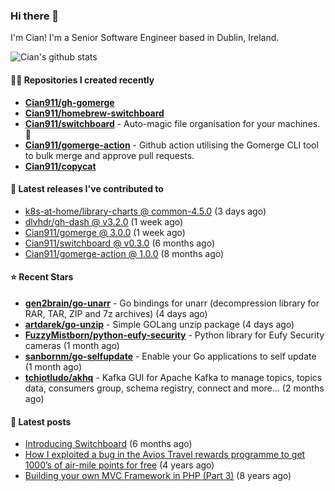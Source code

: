 ### Hi there 👋

I'm Cian! I'm a Senior Software Engineer based in Dublin, Ireland.

![Cian's github stats](https://github-readme-stats.vercel.app/api?username=CIan911&theme=dracula&show_icons=true)

#### 👨‍💻 Repositories I created recently
- **[Cian911/gh-gomerge](https://github.com/Cian911/gh-gomerge)**
- **[Cian911/homebrew-switchboard](https://github.com/Cian911/homebrew-switchboard)**
- **[Cian911/switchboard](https://github.com/Cian911/switchboard)** - Auto-magic file organisation for your machines. :open_file_folder:
- **[Cian911/gomerge-action](https://github.com/Cian911/gomerge-action)** - Github action utilising the Gomerge CLI tool to bulk merge and approve pull requests. 
- **[Cian911/copycat](https://github.com/Cian911/copycat)**

#### 🚀 Latest releases I've contributed to


- [k8s-at-home/library-charts @ common-4.5.0](https://github.com/k8s-at-home/library-charts/releases/tag/common-4.5.0) (3 days ago)
- [dlvhdr/gh-dash @ v3.2.0](https://github.com/dlvhdr/gh-dash/releases/tag/v3.2.0) (1 week ago)
- [Cian911/gomerge @ 3.0.0](https://github.com/Cian911/gomerge/releases/tag/3.0.0) (1 week ago)
- [Cian911/switchboard @ v0.3.0](https://github.com/Cian911/switchboard/releases/tag/v0.3.0) (6 months ago)
- [Cian911/gomerge-action @ 1.0.0](https://github.com/Cian911/gomerge-action/releases/tag/1.0.0) (8 months ago)

#### ⭐ Recent Stars


- **[gen2brain/go-unarr](https://github.com/gen2brain/go-unarr)** - Go bindings for unarr (decompression library for RAR, TAR, ZIP and 7z archives) (4 days ago)
- **[artdarek/go-unzip](https://github.com/artdarek/go-unzip)** - Simple GOLang unzip package (4 days ago)
- **[FuzzyMistborn/python-eufy-security](https://github.com/FuzzyMistborn/python-eufy-security)** - Python library for Eufy Security cameras (1 month ago)
- **[sanbornm/go-selfupdate](https://github.com/sanbornm/go-selfupdate)** - Enable your Go applications to self update (1 month ago)
- **[tchiotludo/akhq](https://github.com/tchiotludo/akhq)** - Kafka GUI for Apache Kafka to manage topics, topics data, consumers group, schema registry, connect and more... (2 months ago)

#### 📄 Latest posts
- [Introducing Switchboard](https://ciangallagher.me/2022/01/28/Introducing-switchboard/) (6 months ago)
- [How I exploited a bug in the Avios Travel rewards programme to get 1000’s of air-mile points for free](https://ciangallagher.me/2018/04/21/How-i-exploited-a-bug-in-the-avios-travel-rewards-system/) (4 years ago)
- [Building your own MVC Framework in PHP (Part 3)](https://ciangallagher.me/2013/11/03/Building-your-own-mvc-framework-in-php-part-3/) (8 years ago)
